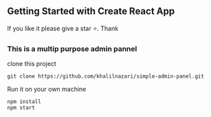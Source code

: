 ## Getting Started with Create React App

If you like it please give a star ⭐. Thank 

### This is a multip purpose admin pannel 

clone this project  
```
git clone https://github.com/khalilnazari/simple-admin-panel.git
```

Run it on your own machine 
```
npm install 
npm start 
```
